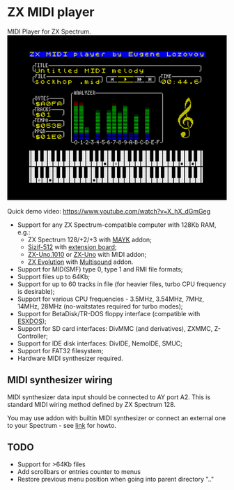 # ZX MIDI player
MIDI Player for ZX Spectrum.
[![screenshot](screenshot.png)](screenshot.png?raw=true)

Quick demo video: https://www.youtube.com/watch?v=X_hX_dGmGeg

* Support for any ZX Spectrum-compatible computer with 128Kb RAM, e.g.:
    - ZX Spectrum 128/+2/+3 with [MAYK](https://github.com/konkotgit/MAYK) addon;
    - [Sizif-512](https://github.com/UzixLS/zx-sizif-512) with [extension board](https://github.com/UzixLS/zx-sizif-512-ext);
    - [ZX-Uno.1010](https://github.com/UzixLS/zxuno1010-board) or [ZX-Uno](https://zxuno.speccy.org/index_e.shtml) with MIDI addon;
    - [ZX Evolution](http://nedopc.com/zxevo/zxevo.php) with [Multisound](https://github.com/UzixLS/zx-multisound) addon.
* Support for MID(SMF) type 0, type 1 and RMI file formats;
* Support files up to 64Kb;
* Support for up to 60 tracks in file (for heavier files, turbo CPU frequency is desirable);
* Support for various CPU frequencies - 3.5MHz, 3.54MHz, 7MHz, 14MHz, 28MHz (no-waitstates required for turbo modes);
* Support for BetaDisk/TR-DOS floppy interface (compatible with [ESXDOS](http://www.esxdos.org/index.html));
* Support for SD card interfaces: DivMMC (and derivatives), ZXMMC, Z-Controller;
* Support for IDE disk interfaces: DivIDE, NemoIDE, SMUC;
* Support for FAT32 filesystem;
* Hardware MIDI synthesizer required.

## MIDI synthesizer wiring
MIDI synthesizer data input should be connected to AY port A2.
This is standard MIDI wiring method defined by ZX Spectrum 128.

You may use addon with builtin MIDI synthesizer or connect an external one to your Spectrum - see [link](https://www.benophetinternet.nl/hobby/vanmezelf/ZX_Spectrum_Midi_Out.pdf) for howto.

## TODO
- Support for >64Kb files
- Add scrollbars or entries counter to menus
- Restore previous menu position when going into parent directory ".."
